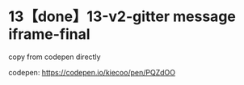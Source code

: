 # 13【done】13-v2-gitter message iframe-final

copy from  codepen directly



codepen: https://codepen.io/kiecoo/pen/PQZdOO
